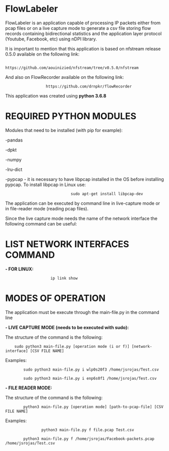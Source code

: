 # FlowLabeler

FlowLabeler is an application capable of processing IP packets either from pcap files or on a live capture mode to generate a csv file storing flow records containing bidirectional statistics and the application layer protocol (Youtube, Facebook, etc) using nDPI library.

It is important to mention that this application is based on nfstream release 0.5.0 available on the following link:
                            
			    https://github.com/aouinizied/nfstream/tree/v0.5.0/nfstream
  
And also on FlowRecorder available on the following link:
                                      
				      https://github.com/drnpkr/flowRecorder

This application was created using **python 3.6.8**

# REQUIRED PYTHON MODULES

Modules that need to be installed (with pip for example):

-pandas

-dpkt

-numpy

-lru-dict

-pypcap - it is necessary to have libpcap installed in the OS before installing pypcap. To install libpcap in Linux use:

		                      	 sudo apt-get install libpcap-dev

The application can be executed by command line in live-capture mode or in file-reader mode (reading pcap files).

Since the live capture mode needs the name of the network interface the following command can be useful:

# LIST NETWORK INTERFACES COMMAND
    
   **- FOR LINUX:**
    						
						ip link show

# MODES OF OPERATION

The application must be execute through the main-file.py in the command line

**- LIVE CAPTURE MODE (needs to be executed with sudo):**
    
  The structure of the command is the following:
        
		sudo python3 main-file.py [operation mode (i or f)] [network-interface] [CSV FILE NAME]
  Examples:
        
			sudo python3 main-file.py i wlp0s20f3 /home/jsrojas/Test.csv
        		
			sudo python3 main-file.py i enp6s0f1 /home/jsrojas/Test.csv
        
**- FILE READER MODE:**
    
  The structure of the command is the following:
        
			python3 main-file.py [operation mode] [path-to-pcap-file] [CSV FILE NAME]
  Examples:
        
					python3 main-file.py f file.pcap Test.csv
        
			python3 main-file.py f /home/jsrojas/Facebook-packets.pcap /home/jsrojas/Test.csv
